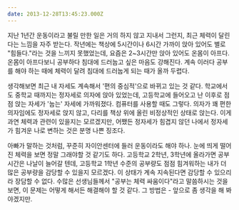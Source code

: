 ```yaml
---
date: 2013-12-28T13:45:23.000Z
---
```


<p>지난 1년간 운동이라고 불릴 만한 일은 거의 하지 않고 지내서 그런지, 최근 체력이 달린다는 느낌을 자주 받는다. 작년에는 책상에 5시간이나 6시간 가까이 앉아 있어도 별로 &quot;힘들다.&quot;라는 것을 느끼지 못했었는데, 요즘은 2~3시간만 앉아 있어도 온몸이 아프다. 온몸이 아프다보니 공부하다 침대에 드러눕고 싶은 마음도 강해진다. 계속 이러다 공부를 해야 하는 때에 체력이 달려 침대에 드러눕게 되는 때가 올까 두렵다.</p>
<p>생각해보면 최근 내 자세도 계속해서 '편의 중심적'으로 바뀌고 있는 것 같다. 학교에서도 중학교 때까지는 정자세로 의자에 앉아 있었는데, 고등학교에 들어오고 난 이후로 점점 앉는 자세가 '눕는' 자세에 가까워졌다. 컴퓨터를 사용할 때도 그렇다. 의자가 꽤 편한 의자임에도 정자세로 앉지 않고, 다리를 책상 위에 올린 비정상적인 상태로 앉는다. 이게 과연 체력과 관련이 있을지는 모르겠지만, 어쨌든 정자세가 힘겹지 않던 나에서 정자세가 힘겨운 나로 변하는 것은 분명 나쁜 징조다.</p>
<p>아빠가 말하는 것처럼, 꾸준히 자이안센터에 들러 운동이라도 해야 하나. 눈에 띄게 떨어진 체력을 보면 정말 그래야할 것 같기도 하다. 고등학교 2학년, 3학년에 올라가면 공부 시간은 나날이 늘어갈 텐데, 고등학교 1학년 수준의 공부량도 점점 힘겨워하는 내가 더 많은 공부량을 감당할 수 있을지 모르겠다. 이 상태가 계속 지속된다면 감당할 수 있으리라 장담할 수 없다. 수많은 선생님들께서 &quot;공부는 체력 싸움이다&quot;라고 말씀하시는 것을 보면, 이 문제는 어떻게 해서든 해결해야 할 것 같다. 그 방법은 - 앞으로 좀 생각을 해 봐야겠지만.</p>
